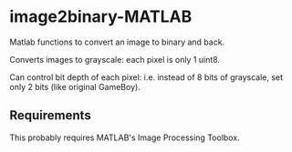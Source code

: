 # image2binary-MATLAB
Matlab functions to convert an image to binary and back.

Converts images to grayscale: each pixel is only 1 uint8.

Can control bit depth of each pixel: i.e. instead of 8 bits of grayscale, set only 2 bits (like original GameBoy).

## Requirements
This probably requires MATLAB's Image Processing Toolbox.
